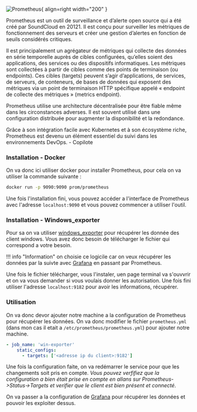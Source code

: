 ![Prometheus](https://upload.wikimedia.org/wikipedia/commons/thumb/3/38/Prometheus_software_logo.svg/2066px-Prometheus_software_logo.svg.png){ align=right width="200" }

Prometheus est un outil de surveillance et d’alerte open source qui a été créé par SoundCloud en 20121. Il est conçu pour surveiller les métriques de fonctionnement des serveurs et créer une gestion d’alertes en fonction de seuils considérés critiques. 

Il est principalement un agrégateur de métriques qui collecte des données en série temporelle auprès de cibles configurées, qu’elles soient des applications, des services ou des dispositifs informatiques. Les métriques sont collectées à partir de cibles comme des points de terminaison (ou endpoints). Ces cibles (targets) peuvent s’agir d’applications, de services, de serveurs, de conteneurs, de bases de données qui exposent des métriques via un point de terminaison HTTP spécifique appelé « endpoint de collecte des métriques » (metrics endpoint).

Prometheus utilise une architecture décentralisée pour être fiable même dans les circonstances adverses. Il est souvent utilisé dans une configuration distribuée pour augmenter la disponibilité et la redondance.

Grâce à son intégration facile avec Kubernetes et à son écosystème riche, Prometheus est devenu un élément essentiel du suivi dans les environnements DevOps. - Copilote

### Installation - Docker
On va donc ici utiliser docker pour installer Prometheus, pour cela on va utiliser la commande suivante : 
```bash
docker run -p 9090:9090 prom/prometheus
```

Une fois l'installation fini, vous pouvez accéder a l'interface de Prometheus avec l'adresse `localhost:9090` et vous pouvez commencer a utiliser l'outil.

### Installation - Windows_exporter
Pour sa on va utiliser [windows_exporter](https://github.com/prometheus-community/windows_exporter) pour récupérer les donnée des client windows. Vous avez donc besoin de télécharger le fichier qui correspond a votre besoin.

!!! info "Information"
    on choisie ce logicile car on veux récupérer les données par la suivte avec [Grafana](#grafana) en passant par Prometheus.

Une fois le fichier télécharger, vous l'instaler, uen page terminal va s'ouvvrir et on va vous demander si vous voulais donner les autorisation. Une fois fini utiliser l'adresse `localhost:9182` pour avoir les informations, récupérer.

### Utilisation
On va donc devor ajouter notre machine a la configuration de Prometheus pour récupérer les données. On va donc modifier le fichier `prometheus.yml` (dans mon cas il etait a `/etc/prometheus/prometheus.yml`) pour ajouter notre machine. 
```yml
- job_name: 'win-exporter'
    static_configs:
      - targets: ['<adresse ip du client>:9182']
```
Une fois la configuration faite, on va redémarrer le service pour que les changements soit pris en compte. *Vous pouvez verfifiez que la configuration a bien était prise en compte en allans sur Prometheus->Status->Targets et verifier que le client est bien présent et connecté*.

On va passer a la configuration de [Grafana](#grafana) pour récupérer les données et pouvoir les exploiter dessus.